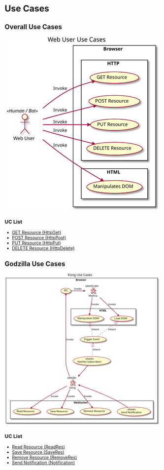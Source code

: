 Use Cases
=========

## Overall Use Cases

![Use Case Diagrams](../WebUser.svg)

### UC List

* [GET Resource (HttpGet)](Http.md#httpget)
* [POST Resource (HttpPost)](Http.md#httppost)
* [PUT Resource (HttpPut)](Http.md#httpput)
* [DELETE Resource (HttpDelete)](Http.md#httpdelete)

## Godzilla Use Cases

![Use Case Diagrams](../Kong.svg)

### UC List

* [Read Resource (ReadRes)](WebSocket.md#readres)
* [Save Resource (SaveRes)](WebSocket.md#saveres)
* [Remove Resource (RemoveRes)](WebSocket.md#removeres)
* [Send Notification (Notification)](WebSocket.md#notification)
